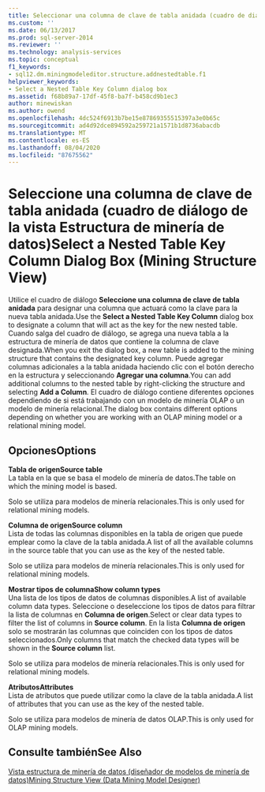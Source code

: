 ```yaml
---
title: Seleccionar una columna de clave de tabla anidada (cuadro de diálogo de la vista estructura de minería de datos) | Microsoft Docs
ms.custom: ''
ms.date: 06/13/2017
ms.prod: sql-server-2014
ms.reviewer: ''
ms.technology: analysis-services
ms.topic: conceptual
f1_keywords:
- sql12.dm.miningmodeleditor.structure.addnestedtable.f1
helpviewer_keywords:
- Select a Nested Table Key Column dialog box
ms.assetid: f68b89a7-17df-45f8-ba7f-b458cd9b1ec3
author: minewiskan
ms.author: owend
ms.openlocfilehash: 4dc524f6913b7be15e87869355515397a3e0b65c
ms.sourcegitcommit: ad4d92dce894592a259721a1571b1d8736abacdb
ms.translationtype: MT
ms.contentlocale: es-ES
ms.lasthandoff: 08/04/2020
ms.locfileid: "87675562"
---
```

# <a name="select-a-nested-table-key-column-dialog-box-mining-structure-view"></a><span data-ttu-id="b354e-102">Seleccione una columna de clave de tabla anidada (cuadro de diálogo de la vista Estructura de minería de datos)</span><span class="sxs-lookup"><span data-stu-id="b354e-102">Select a Nested Table Key Column Dialog Box (Mining Structure View)</span></span>
  <span data-ttu-id="b354e-103">Utilice el cuadro de diálogo **Seleccione una columna de clave de tabla anidada** para designar una columna que actuará como la clave para la nueva tabla anidada.</span><span class="sxs-lookup"><span data-stu-id="b354e-103">Use the **Select a Nested Table Key Column** dialog box to designate a column that will act as the key for the new nested table.</span></span> <span data-ttu-id="b354e-104">Cuando salga del cuadro de diálogo, se agrega una nueva tabla a la estructura de minería de datos que contiene la columna de clave designada.</span><span class="sxs-lookup"><span data-stu-id="b354e-104">When you exit the dialog box, a new table is added to the mining structure that contains the designated key column.</span></span> <span data-ttu-id="b354e-105">Puede agregar columnas adicionales a la tabla anidada haciendo clic con el botón derecho en la estructura y seleccionando **Agregar una columna**.</span><span class="sxs-lookup"><span data-stu-id="b354e-105">You can add additional columns to the nested table by right-clicking the structure and selecting **Add a Column**.</span></span> <span data-ttu-id="b354e-106">El cuadro de diálogo contiene diferentes opciones dependiendo de si está trabajando con un modelo de minería OLAP o un modelo de minería relacional.</span><span class="sxs-lookup"><span data-stu-id="b354e-106">The dialog box contains different options depending on whether you are working with an OLAP mining model or a relational mining model.</span></span>  
  
## <a name="options"></a><span data-ttu-id="b354e-107">Opciones</span><span class="sxs-lookup"><span data-stu-id="b354e-107">Options</span></span>  
 <span data-ttu-id="b354e-108">**Tabla de origen**</span><span class="sxs-lookup"><span data-stu-id="b354e-108">**Source table**</span></span>  
 <span data-ttu-id="b354e-109">La tabla en la que se basa el modelo de minería de datos.</span><span class="sxs-lookup"><span data-stu-id="b354e-109">The table on which the mining model is based.</span></span>  
  
 <span data-ttu-id="b354e-110">Solo se utiliza para modelos de minería relacionales.</span><span class="sxs-lookup"><span data-stu-id="b354e-110">This is only used for relational mining models.</span></span>  
  
 <span data-ttu-id="b354e-111">**Columna de origen**</span><span class="sxs-lookup"><span data-stu-id="b354e-111">**Source column**</span></span>  
 <span data-ttu-id="b354e-112">Lista de todas las columnas disponibles en la tabla de origen que puede emplear como la clave de la tabla anidada.</span><span class="sxs-lookup"><span data-stu-id="b354e-112">A list of all the available columns in the source table that you can use as the key of the nested table.</span></span>  
  
 <span data-ttu-id="b354e-113">Solo se utiliza para modelos de minería relacionales.</span><span class="sxs-lookup"><span data-stu-id="b354e-113">This is only used for relational mining models.</span></span>  
  
 <span data-ttu-id="b354e-114">**Mostrar tipos de columna**</span><span class="sxs-lookup"><span data-stu-id="b354e-114">**Show column types**</span></span>  
 <span data-ttu-id="b354e-115">Una lista de los tipos de datos de columnas disponibles.</span><span class="sxs-lookup"><span data-stu-id="b354e-115">A list of available column data types.</span></span> <span data-ttu-id="b354e-116">Seleccione o deseleccione los tipos de datos para filtrar la lista de columnas en **Columna de origen**.</span><span class="sxs-lookup"><span data-stu-id="b354e-116">Select or clear data types to filter the list of columns in **Source column**.</span></span> <span data-ttu-id="b354e-117">En la lista **Columna de origen** solo se mostrarán las columnas que coinciden con los tipos de datos seleccionados.</span><span class="sxs-lookup"><span data-stu-id="b354e-117">Only columns that match the checked data types will be shown in the **Source column** list.</span></span>  
  
 <span data-ttu-id="b354e-118">Solo se utiliza para modelos de minería relacionales.</span><span class="sxs-lookup"><span data-stu-id="b354e-118">This is only used for relational mining models.</span></span>  
  
 <span data-ttu-id="b354e-119">**Atributos**</span><span class="sxs-lookup"><span data-stu-id="b354e-119">**Attributes**</span></span>  
 <span data-ttu-id="b354e-120">Lista de atributos que puede utilizar como la clave de la tabla anidada.</span><span class="sxs-lookup"><span data-stu-id="b354e-120">A list of attributes that you can use as the key of the nested table.</span></span>  
  
 <span data-ttu-id="b354e-121">Solo se utiliza para modelos de minería de datos OLAP.</span><span class="sxs-lookup"><span data-stu-id="b354e-121">This is only used for OLAP mining models.</span></span>  
  
## <a name="see-also"></a><span data-ttu-id="b354e-122">Consulte también</span><span class="sxs-lookup"><span data-stu-id="b354e-122">See Also</span></span>  
 [<span data-ttu-id="b354e-123">Vista estructura de minería de datos &#40;diseñador de modelos de minería de datos&#41;</span><span class="sxs-lookup"><span data-stu-id="b354e-123">Mining Structure View &#40;Data Mining Model Designer&#41;</span></span>](mining-structure-view-data-mining-model-designer.md)  
  
  
